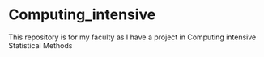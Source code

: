 # Computing_intensive
This repository is for my faculty as I have a project in Computing intensive Statistical Methods 
